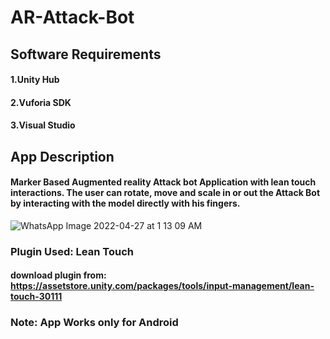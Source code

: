 # AR-Attack-Bot

## Software Requirements

#### 1.Unity Hub
#### 2.Vuforia SDK
#### 3.Visual Studio


## App Description

#### Marker Based Augmented reality Attack bot Application with lean touch interactions. The user can rotate, move and scale in or out the Attack Bot by interacting with the model directly with his fingers.

![WhatsApp Image 2022-04-27 at 1 13 09 AM](https://user-images.githubusercontent.com/90376200/165379808-333c959a-98c4-435b-a8df-adc14c349d1a.jpeg)


### Plugin Used: Lean Touch
#### download plugin from: https://assetstore.unity.com/packages/tools/input-management/lean-touch-30111

### Note: App Works only for Android 
